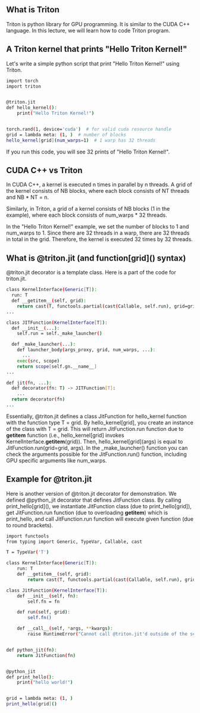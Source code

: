 ## What is Triton
Triton is python library for GPU programming.
It is similar to the CUDA C++ language. In this lecture, we will learn how to code Triton program.

## A Triton kernel that prints "Hello Triton Kernel!"
Let's write a simple python script that print "Hello Triton Kernel!" using Triton.

```bash
import torch
import triton


@triton.jit
def hello_kernel():
    print("Hello Triton Kernel!")


torch.rand(1, device='cuda')  # for valid cuda resource handle
grid = lambda meta: (1, )  # number of blocks
hello_kernel[grid](num_warps=1)  # 1 warp has 32 threads
```

If you run this code, you will see 32 prints of "Hello Triton Kernel!".

## CUDA C++ vs Triton
In CUDA C++, a kernel is executed n times in parallel by n threads. A grid of the kernel consists of NB blocks, where each block consists of NT threads and NB * NT = n.

Similarly, in Triton, a grid of a kernel consists of NB blocks (1 in the example), where each block consists of num_warps * 32 threads.

In the "Hello Triton Kernel!" example, we set the number of blocks to 1 and num_warps to 1. Since there are 32 threads in a warp, there are 32 threads in total in the grid. Therefore, the kernel is executed 32 times by 32 threads.


## What is @triton.jit (and function\[grid\]() syntax)
@triton.jit decorator is a template class. Here is a part of the code for triton.jit.

```bash
class KernelInterface(Generic[T]):
  run: T
  def __getitem__(self, grid):
    return cast(T, functools.partial(cast(Callable, self.run), grid=grid))
...

class JITFunction(KernelInterface[T]):
  def __init__(...):
    self.run = self._make_launcher()

  def _make_launcher(...):
    def launcher_body(args_proxy, grid, num_warps, ...):
      ...
    exec(src, scope)
    return scope[self.gn.__name__]
...

def jit(fn, ...):
  def decorator(fn: T) -> JITFunction[T]:
    ...
  return decorator(fn)
...
```

Essentially, @triton.jit defines a class JitFunction for hello_kernel function with the function type T = grid.
By hello_kernel[grid], you create an instance of the class with T = grid.
This will return JitFunction.run function due to __getitem__ function (i.e., hello_kernel[grid] invokes KernelInterface.__getitem__(grid)). Then, hello_kernel\[grid\](args) is equal to JitFunction.run(grid=grid, args). In the _make_launcher() function you can check the arguments possible for the JitFunction.run() function, including GPU specific arguments like num_warps.

## Example for @triton.jit
Here is another version of @triton.jit decorator for demonstration.
We defined @python_jit decorator that defines JitFunction class. By calling print_hello\[grid\](), we instantiate JitFunction class (due to print_hello\[grid\]), get JitFunction.run function (due to overloading __getitem__) which is print_hello, and call JitFunction.run function will execute given function (due to round brackets).

```bash
import functools
from typing import Generic, TypeVar, Callable, cast

T = TypeVar('T')

class KernelInterface(Generic[T]):
    run: T
    def __getitem__(self, grid):
        return cast(T, functools.partial(cast(Callable, self.run), grid=grid))

class JitFunction(KernelInterface[T]):
    def __init__(self, fn):
        self.fn = fn

    def run(self, grid):
        self.fn()

    def __call__(self, *args, **kwargs):
        raise RuntimeError("Cannot call @triton.jit'd outside of the scope of a kernel")


def python_jit(fn):
    return JitFunction(fn)


@python_jit
def print_hello():
    print("hello world!")


grid = lambda meta: (1, )
print_hello[grid]()
```


